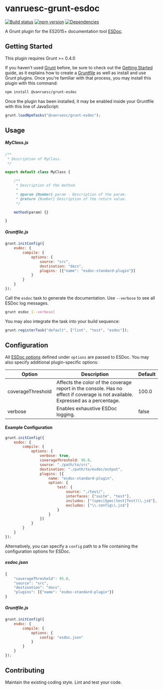 # vanruesc-grunt-esdoc

[![Build status](https://travis-ci.org/vanruesc/vanruesc-grunt-esdoc.svg?branch=master)](https://travis-ci.org/vanruesc/vanruesc-grunt-esdoc)
[![npm version](https://badge.fury.io/js/vanruesc-grunt-esdoc.svg)](https://badge.fury.io/js/vanruesc-grunt-esdoc)
[![Dependencies](https://david-dm.org/vanruesc/vanruesc-grunt-esdoc.svg?branch=master)](https://david-dm.org/vanruesc/vanruesc-grunt-esdoc)

A Grunt plugin for the ES2015+ documentation tool [ESDoc](https://esdoc.org/).


## Getting Started

This plugin requires Grunt >= 0.4.0

If you haven't used [Grunt](http://gruntjs.com/) before, be sure to check out the [Getting Started](http://gruntjs.com/getting-started) 
guide, as it explains how to create a [Gruntfile](http://gruntjs.com/sample-gruntfile) as well as install and use Grunt plugins. 
Once you're familiar with that process, you may install this plugin with this command:

```sh
npm install @vanruesc/grunt-esdoc
``` 

Once the plugin has been installed, it may be enabled inside your Gruntfile with this line of JavaScript:

```js
grunt.loadNpmTasks("@vanruesc/grunt-esdoc");
```


## Usage

##### MyClass.js

```js
/**
 * Description of MyClass.
 */

export default class MyClass {

	/**
	 * Description of the method.
	 *
	 * @param {Number} param - Description of the param.
	 * @return {Number} Description of the return value.
	 */

	method(param) {}

}
```

##### Gruntfile.js

```js
grunt.initConfig({
	esdoc: {
		compile: {
			options: {
				source: "src",
				destination: "docs",
				plugins: [{"name": "esdoc-standard-plugin"}]
			}
		}
	}
});
```

Call the `esdoc` task to generate the documentation. Use `--verbose` to see all ESDoc log messages.

```bash
grunt esdoc [--verbose]
```

You may also integrate the task into your build sequence:

```js
grunt.registerTask("default", ["lint", "test", "esdoc"]);
```


## Configuration

All [ESDoc options](https://esdoc.org/manual/config.html) defined under `options` are passed to ESDoc.
You may also specify additional plugin-specific options:

| Option            | Description                                                                                                                     | Default |
|-------------------|---------------------------------------------------------------------------------------------------------------------------------|---------|
| coverageThreshold | Affects the color of the coverage report in the console. Has no effect if coverage is not available. Expressed as a percentage. | 100.0 |
| verbose           | Enables exhaustive ESDoc logging.                                                                                               | false |

#### Example Configuration

```js
grunt.initConfig({
	esdoc: {
		compile: {
			options: {
				verbose: true,
				coverageThreshold: 95.0,
				source: "./path/to/src",
				destination: "./path/to/esdoc/output",
				plugins: [{
					name: "esdoc-standard-plugin",
					option: {
						test: {
							source: "./test/",
							interfaces: ["suite", "test"],
							includes: ["(spec|Spec|test|Test)\\.js$"],
							excludes: ["\\.config\\.js$"]
						}
					}
				}]
			}
		}
	}
});
```

Alternatively, you can specify a `config` path to a file containing the configuration options for ESDoc.

##### esdoc.json

```js
{
	"coverageThreshold": 95.0,
	"source": "src",
	"destination": "docs",
	"plugins": [{"name": "esdoc-standard-plugin"}]
}
```

##### Gruntfile.js

```js
grunt.initConfig({
	esdoc: {
		compile: {
			options: {
				config: "esdoc.json"
			}
		}
	}
});
```


## Contributing

Maintain the existing coding style. Lint and test your code.

